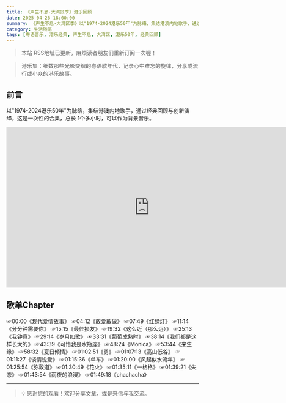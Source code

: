 ```yaml
---
title: 《声生不息·大湾区季》港乐回顾
date: 2025-04-26 18:00:00
summary: 《声生不息·大湾区季》以"1974-2024港乐50年"为脉络，集结港澳内地歌手，通过25首经典歌曲回顾与创新演绎，全面展现港乐50年的多元魅力
category: 生活随笔
tags: [粤语音乐, 港乐经典, 声生不息, 大湾区, 港乐50年, 经典回顾]
---
```


> 本站 RSS地址已更新，麻烦读者朋友们重新订阅一次喔！

> 港乐集：细数那些光影交织的粤语歌年代，记录心中难忘的旋律，分享或流行或小众的港乐故事。

## 前言

以"1974-2024港乐50年"为脉络，集结港澳内地歌手，通过经典回顾与创新演绎，这是一次性的合集，总长 1个多小时，可以作为背景音乐。

<iframe width="750" height="420" src="https://www.youtube.com/embed/zWliPZth8pY?si=FHKV82ud4Zo7au4v" title="YouTube video player" frameborder="0" allow="accelerometer; autoplay; clipboard-write; encrypted-media; gyroscope; picture-in-picture; web-share" referrerpolicy="strict-origin-when-cross-origin" allowfullscreen></iframe>

## 歌单Chapter

☞00:00《现代爱情故事》
☞04:12《敢爱敢做》
☞07:49《红绿灯》
☞11:14《分分钟需要你》
☞15:15《最佳损友》
☞19:32《这么近（那么远）》
☞25:13《我钟意》
☞29:14《岁月如歌》
☞33:31《葡萄成熟时》
☞38:14《我们都是这样长大的》
☞43:39《可惜我是水瓶座》
☞48:24《Monica》
☞53:44《来生缘》
☞58:32《夏日倾情》
☞01:02:51《勇》
☞01:07:13《高山低谷》
☞01:11:27《谈情说爱》
☞01:15:36《单车》
☞01:20:00《风起似水流年》
☞01:25:54《弥敦道》
☞01:30:49《花火》
☞01:35:11《一格格》
☞01:39:21《失恋》
☞01:43:54《雨夜的浪漫》
☞01:49:18《chachacha》

---

> 💡 感谢您的观看！欢迎分享文章，或是来信与我交流。
